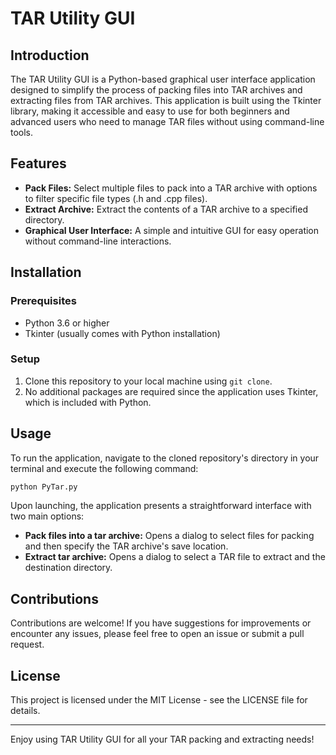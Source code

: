 # TAR Utility GUI

## Introduction
The TAR Utility GUI is a Python-based graphical user interface application designed to simplify the process of packing files into TAR archives and extracting files from TAR archives. This application is built using the Tkinter library, making it accessible and easy to use for both beginners and advanced users who need to manage TAR files without using command-line tools.

## Features
- **Pack Files:** Select multiple files to pack into a TAR archive with options to filter specific file types (.h and .cpp files).
- **Extract Archive:** Extract the contents of a TAR archive to a specified directory.
- **Graphical User Interface:** A simple and intuitive GUI for easy operation without command-line interactions.

## Installation

### Prerequisites
- Python 3.6 or higher
- Tkinter (usually comes with Python installation)

### Setup
1. Clone this repository to your local machine using `git clone`.
2. No additional packages are required since the application uses Tkinter, which is included with Python.

## Usage

To run the application, navigate to the cloned repository's directory in your terminal and execute the following command:

```bash
python PyTar.py
```

Upon launching, the application presents a straightforward interface with two main options:
- **Pack files into a tar archive:** Opens a dialog to select files for packing and then specify the TAR archive's save location.
- **Extract tar archive:** Opens a dialog to select a TAR file to extract and the destination directory.

## Contributions

Contributions are welcome! If you have suggestions for improvements or encounter any issues, please feel free to open an issue or submit a pull request.

## License

This project is licensed under the MIT License - see the LICENSE file for details.

---

Enjoy using TAR Utility GUI for all your TAR packing and extracting needs!
